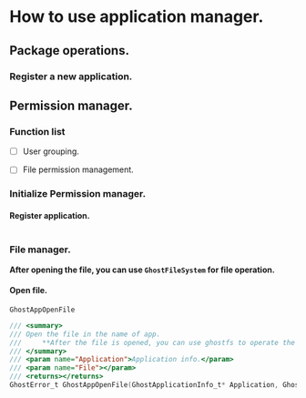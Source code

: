 # How to use application manager.


## Package operations.
### Register a new application.

## Permission manager.

### Function list
- [ ] User grouping.
- [ ] File permission management.


### Initialize Permission manager.
#### Register application.
```C

```

### File manager.
**After opening the file, you can use `GhostFileSystem` for file operation.**
#### Open file.
`GhostAppOpenFile` 

```C
/// <summary>
/// Open the file in the name of app.
///		**After the file is opened, you can use ghostfs to operate the file.**
/// </summary>
/// <param name="Application">Application info.</param>
/// <param name="File"></param>
/// <returns></returns>
GhostError_t GhostAppOpenFile(GhostApplicationInfo_t* Application, GhostFile_t* File, char* Mode);
```
